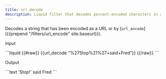 ```yaml
---
title: url_decode
description: Liquid filter that decodes percent-encoded characters in a string.
---
```


Decodes a string that has been encoded as a URL or by [`url_encode`]({{prepend "/filters/url_encode" site.baseurl}}).

<p class="code-label">Input</p>
```liquid
{{#raw}}
{{url_decode "%27Stop%21%27+said+Fred"}}
{{/raw}}
```

<p class="code-label">Output</p>
```text
'Stop!' said Fred
```
